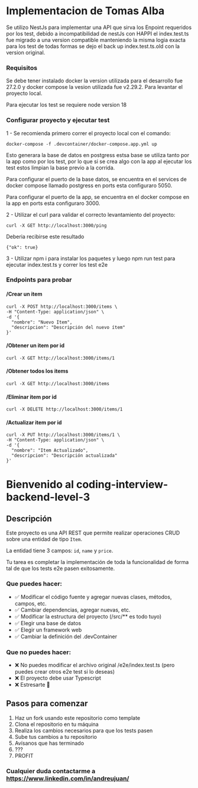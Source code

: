 # Implementacion de Tomas Alba

Se utilizo NestJs para implementar una API que sirva los Enpoint requeridos por los test, debido a incompatibilidad de nestJs con HAPPI el index.test.ts fue migrado a una version compatible manteniendo la misma logia exacta para los test de todas formas se dejo el back up index.test.ts.old con la version original.

### Requisitos
Se debe tener instalado docker la version utilizada para el desarrollo fue 27.2.0 y docker compose la vesion utilizada fue v2.29.2. Para levantar el proyecto local.

Para ejecutar los test se requiere node version 18


### Configurar proyecto y ejecutar test
1 - Se recomienda primero correr el proyecto local con el comando:
    
    docker-compose -f .devcontainer/docker-compose.app.yml up
    
Esto generara la base de datos en postgress estsa base se utiliza tanto por la app como por los test, por lo que si se crea algo con la app al ejecutar los test estos limpian la base previo a la corrida.

Para configurar el puerto de la base datos, se encuentra en el services de docker compose llamado postgress en ports esta configuraro 5050.

Para configurar el puerto de la app, se encuentra en el docker compose en la app en ports esta configuraro 3000.

2 - Utilizar el curl para validar el correcto levantamiento del proyecto: 
        
    curl -X GET http://localhost:3000/ping  

Deberia recibirse este resultado
   
    {"ok": true}

3 - Utilizar npm i para instalar los paquetes y luego npm run test para ejecutar index.test.ts y correr los test e2e


### Endpoints para probar

#### /Crear un item

    curl -X POST http://localhost:3000/items \
    -H "Content-Type: application/json" \
    -d '{
      "nombre": "Nuevo Item",
      "descripcion": "Descripción del nuevo ítem"
    }'

#### /Obtener un item por id
    curl -X GET http://localhost:3000/items/1

#### /Obtener todos los items
    curl -X GET http://localhost:3000/items

#### /Eliminar item por id
    curl -X DELETE http://localhost:3000/items/1

#### /Actualizar item por id
    curl -X PUT http://localhost:3000/items/1 \
    -H "Content-Type: application/json" \
    -d '{
      "nombre": "Item Actualizado",
      "descripcion": "Descripción actualizada"
    }'


# Bienvenido al coding-interview-backend-level-3

## Descripción
Este proyecto es una API REST que permite realizar operaciones CRUD sobre una entidad de tipo `Item`.

La entidad tiene 3 campos: `id`, `name` y `price`.

Tu tarea es completar la implementación de toda la funcionalidad de forma tal de que los tests e2e pasen exitosamente.

### Que puedes hacer: 
- ✅ Modificar el código fuente y agregar nuevas clases, métodos, campos, etc.
- ✅ Cambiar dependencias, agregar nuevas, etc.
- ✅ Modificar la estructura del proyecto (/src/** es todo tuyo)
- ✅ Elegir una base de datos
- ✅ Elegir un framework web
- ✅ Cambiar la definición del .devContainer


### Que **no** puedes hacer:
- ❌ No puedes modificar el archivo original /e2e/index.test.ts (pero puedes crear otros e2e test si lo deseas)
- ❌ El proyecto debe usar Typescript 
- ❌ Estresarte 🤗


## Pasos para comenzar
1. Haz un fork usando este repositorio como template
2. Clona el repositorio en tu máquina
3. Realiza los cambios necesarios para que los tests pasen
4. Sube tus cambios a tu repositorio
5. Avísanos que has terminado
6. ???
7. PROFIT

### Cualquier duda contactarme a https://www.linkedin.com/in/andreujuan/
